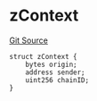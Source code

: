 # zContext
[Git Source](https://github.com/zeta-chain/protocol-contracts/blob/9a2de1f6dc7a74f680c5d9b6496e47b4b63f4957/contracts/zevm/interfaces/UniversalContract.sol)


```solidity
struct zContext {
    bytes origin;
    address sender;
    uint256 chainID;
}
```

